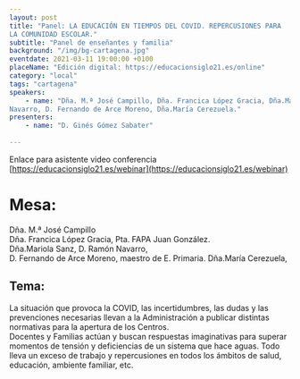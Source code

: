 ```yaml
---
layout: post
title: "Panel: LA EDUCACIÓN EN TIEMPOS DEL COVID. REPERCUSIONES PARA
LA COMUNIDAD ESCOLAR."
subtitle: "Panel de enseñantes y familia"
background: "/img/bg-cartagena.jpg"
eventdate: 2021-03-11 19:00:00 +0100
placeName: "Edición digital: https://educacionsiglo21.es/online"
category: "local"
tags: "cartagena"
speakers:
    - name: "Dña. M.ª José Campillo, Dña. Francica López Gracia, Dña.Mariola Sanz, D. Ramón
Navarro, D. Fernando de Arce Moreno, Dña.María Cerezuela."
presenters:
    - name: "D. Ginés Gómez Sabater"
   
---
```

Enlace para asistente video conferencia [https://educacionsiglo21.es/webinar](https://educacionsiglo21.es/webinar)  

# Mesa:  
Dña. M.ª José Campillo  
Dña. Francica López Gracia, Pta. FAPA Juan González.  
Dña.Mariola Sanz, 
D. Ramón Navarro,  
D. Fernando de Arce Moreno, maestro de E. Primaria.
Dña.María Cerezuela, 



## Tema:  

La situación que provoca la COVID, las incertidumbres, las dudas y las prevenciones necesarias
llevan a la Administración a publicar distintas normativas para la apertura de los Centros.  
Docentes y Familias actúan y buscan respuestas imaginativas para superar momentos de tensión y deficiencias de un sistema que hace
aguas. Todo lleva un exceso de trabajo y repercusiones en todos los ámbitos de salud, educación, ambiente
familiar, etc.
